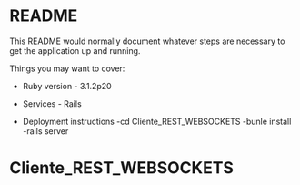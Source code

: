 # README

This README would normally document whatever steps are necessary to get the
application up and running.

Things you may want to cover:

* Ruby version - 3.1.2p20

* Services - Rails

* Deployment instructions
-cd Cliente_REST_WEBSOCKETS
-bunle install
-rails server
  
# Cliente_REST_WEBSOCKETS
